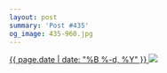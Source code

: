 ```yaml
---
layout: post
summary: 'Post #435'
og_image: 435-960.jpg
---
```


<p>
 <time>
  <a href="/435">
   {{ page.date | date: "%B %-d, %Y" }}
  </a>
 </time>
 <a href="/435">
  <img data-taken="10/26/2015" sizes="(min-width: 700px) 50vw, calc(100vw - 2rem)" src="{{ site.assets_url }}/435-480.jpg" srcset="{{ site.assets_url }}/435-960.jpg 960w, {{ site.assets_url }}/435-720.jpg 720w, {{ site.assets_url }}/435-480.jpg 480w, {{ site.assets_url }}/435-240.jpg 240w"/>
 </a>
</p>
